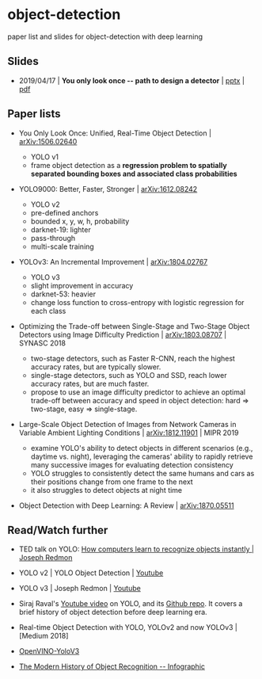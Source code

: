 # object-detection
paper list and slides for object-detection with deep learning


## Slides

* 2019/04/17 | __You only look once -- path to design a detector__ | [pptx](https://github.com/fwcore/object-detection/blob/master/YOLO.pptx) | [pdf](https://github.com/fwcore/object-detection/blob/master/YOLO.pdf)

## Paper lists

* You Only Look Once: Unified, Real-Time Object Detection | [arXiv:1506.02640](arXiv:1506.02640)
	- YOLO v1
	- frame object detection as a __regression problem to spatially separated bounding boxes and associated class probabilities__

* YOLO9000: Better, Faster, Stronger | [arXiv:1612.08242](https://arxiv.org/abs/1612.08242)
	- YOLO v2
	- pre-defined anchors
	- bounded x, y, w, h, probability
	- darknet-19: lighter
	- pass-through
	- multi-scale training

* YOLOv3: An Incremental Improvement | [arXiv:1804.02767](https://arxiv.org/abs/1804.02767)
	- YOLO v3
	- slight improvement in accuracy
	- darknet-53: heavier
	- change loss function to cross-entropy with logistic regression for each class

* Optimizing the Trade-off between Single-Stage and Two-Stage Object Detectors using Image Difficulty Prediction | [arXiv:1803.08707](https://arxiv.org/abs/1803.08707) | SYNASC 2018
	- two-stage detectors, such as Faster R-CNN, reach the highest accuracy rates, but are typically slower.
	- single-stage detectors, such as YOLO and SSD, reach lower accuracy rates, but are much faster.
	- propose to use an image difficulty predictor to achieve an optimal trade-off between accuracy and speed in object detection: hard => two-stage, easy => single-stage.

* Large-Scale Object Detection of Images from Network Cameras in Variable Ambient Lighting Conditions | [arXiv:1812.11901](https://arxiv.org/abs/1812.11901) | MIPR 2019
	- examine YOLO's ability to detect objects in different scenarios (e.g., daytime vs. night), leveraging the cameras' ability to rapidly retrieve many successive images for evaluating detection consistency
	- YOLO struggles to consistently detect the same humans and cars as their positions change from one frame to the next
	- it also struggles to detect objects at night time

* Object Detection with Deep Learning: A Review | [arXiv:1870.05511](https://arxiv.org/abs/1807.05511)


## Read/Watch further

* TED talk on YOLO: [How computers learn to recognize objects instantly | Joseph Redmon](https://www.youtube.com/watch?v=Cgxsv1riJhI)

* YOLO v2 | YOLO Object Detection | [Youtube](https://www.youtube.com/watch?v=VOC3huqHrss)

* YOLO v3 | Joseph Redmon | [Youtube](https://www.youtube.com/watch?v=MPU2HistivI)

* Siraj Raval's [Youtube video](https://www.youtube.com/watch?v=4eIBisqx9_g) on YOLO, and its [Github repo](https://github.com/llSourcell/YOLO_Object_Detection). It covers a brief history of object detection before deep learning era.

* Real-time Object Detection with YOLO, YOLOv2 and now YOLOv3 | [Medium 2018]

* [OpenVINO-YoloV3](https://github.com/PINTO0309/OpenVINO-YoloV3)

* [The Modern History of Object Recognition -- Infographic](https://medium.com/@nikasa1889/the-modern-history-of-object-recognition-infographic-aea18517c318)
